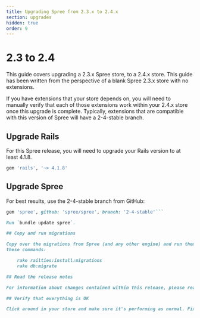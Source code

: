 ```yaml
---
title: Upgrading Spree from 2.3.x to 2.4.x
section: upgrades
hidden: true
order: 9
---
```


# 2.3 to 2.4

This guide covers upgrading a 2.3.x Spree store, to a 2.4.x store. This guide has been written from the perspective of a blank Spree 2.3.x store with no extensions.

If you have extensions that your store depends on, you will need to manually verify that each of those extensions work within your 2.4.x store once this upgrade is complete. Typically, extensions that are compatible with this version of Spree will have a 2-4-stable branch.

## Upgrade Rails

For this Spree release, you will need to upgrade your Rails version to at least 4.1.8.

```ruby
gem 'rails', '~> 4.1.8'
```

## Upgrade Spree

For best results, use the 2-4-stable branch from GitHub:

```ruby
gem 'spree', github: 'spree/spree', branch: '2-4-stable'```

Run `bundle update spree`.

## Copy and run migrations

Copy over the migrations from Spree (and any other engine) and run them using
these commands:

    rake railties:install:migrations
    rake db:migrate

## Read the release notes

For information about changes contained within this release, please read the [2.4.0 Release Notes](http://guides.spreecommerce.org/release_notes/spree_2_4_0.html).

## Verify that everything is OK

Click around in your store and make sure it's performing as normal. Fix any deprecation warnings you see.
```

